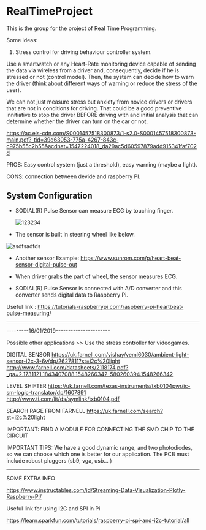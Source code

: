 # RealTimeProject
This is the group for the project of Real Time Programming.

Some ideas:

1. Stress control for driving behaviour controller system.

Use a smartwatch or any Heart-Rate monitoring device capable of sending the data via wireless from a driver and, consequently, decide if he is stressed or not (control model). Then, the system can decide how to warn the driver (think about different ways of warning or reduce the stress of the user). 

We can not just measure stress but anxiety from novice drivers or drivers that are not in conditions for driving. That could be a good preventive innitiative to stop the driver BEFORE driving with and initial analysis that can determine whether the driver can turn on the car or not.  

https://ac.els-cdn.com/S0001457518300873/1-s2.0-S0001457518300873-main.pdf?_tid=39d63053-775a-4267-843c-c975b55c2b55&acdnat=1547224018_da29ac5d60597879add915341faf702d

PROS: Easy control system (just a threshold), easy warning (maybe a light).

CONS: connection between devide and raspberry PI.

## System Configuration
  
- SODIAL(R) Pulse Sensor can measure ECG by touching finger. 
 
  ![123234](https://user-images.githubusercontent.com/46483800/51086736-2c4c7780-1742-11e9-94d0-ce5760728c73.JPG)
  
-  The sensor is built in steering wheel like below.

![asdfsadfds](https://user-images.githubusercontent.com/46483800/51086779-b1379100-1742-11e9-9c3c-06a60248d4dc.JPG)

- Another sensor Example:
https://www.sunrom.com/p/heart-beat-sensor-digital-pulse-out

- When driver grabs the part of wheel, the sensor measures ECG. 

- SODIAL(R) Pulse Sensor is connected with A/D converter and this converter sends digital data to Raspberry Pi. 

Useful link : https://tutorials-raspberrypi.com/raspberry-pi-heartbeat-pulse-measuring/

------------------------------------------------

---------16/01/2019----------------------

Possible other applications >> Use the stress controller for videogames.

DIGITAL SENSOR 
https://uk.farnell.com/vishay/veml6030/ambient-light-sensor-i2c-3-6v/dp/2627811?st=i2c%20light
http://www.farnell.com/datasheets/2118174.pdf?_ga=2.1731121.1843407088.1548266342-580260394.1548266342

LEVEL SHIFTER 
https://uk.farnell.com/texas-instruments/txb0104pwr/ic-sm-logic-translator/dp/1607891
http://www.ti.com/lit/ds/symlink/txb0104.pdf

SEARCH PAGE FROM FARNELL 
https://uk.farnell.com/search?st=i2c%20light

IMPORTANT: FIND A MODULE FOR CONNECTING THE SMD CHIP TO THE CIRCUIT

IMPORTANT TIPS:
  We have a good dynamic range, and two photodiodes, so we can choose which one is better for our application. 
  The PCB must include robust pluggers (sb9, vga, usb... )

-----------------------------------
SOME EXTRA INFO

https://www.instructables.com/id/Streaming-Data-Visualization-Plotly-Raspberry-Pi/

Useful link for using I2C and SPI in Pi

https://learn.sparkfun.com/tutorials/raspberry-pi-spi-and-i2c-tutorial/all

